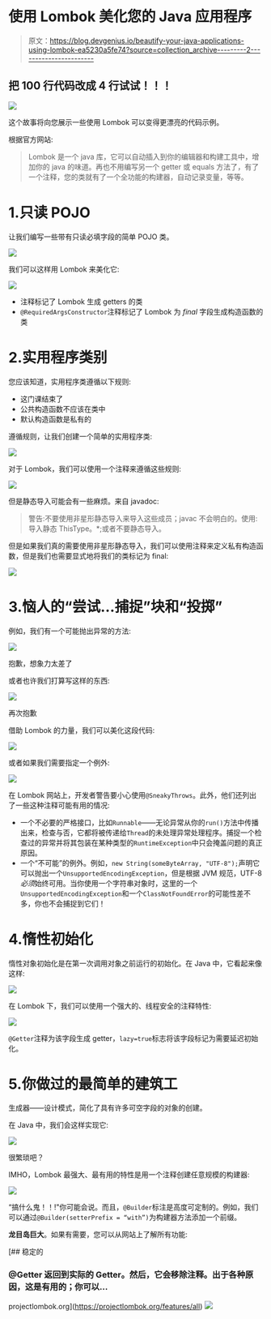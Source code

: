 # 使用 Lombok 美化您的 Java 应用程序

> 原文：<https://blog.devgenius.io/beautify-your-java-applications-using-lombok-ea5230a5fe74?source=collection_archive---------2----------------------->

## 把 100 行代码改成 4 行试试！！！

![](img/b1a5a9af2a9487577145ba6c874dd36a.png)

这个故事将向您展示一些使用 Lombok 可以变得更漂亮的代码示例。

根据官方网站:

> Lombok 是一个 java 库，它可以自动插入到你的编辑器和构建工具中，增加你的 java 的味道。再也不用编写另一个 getter 或 equals 方法了，有了一个注释，您的类就有了一个全功能的构建器，自动记录变量，等等。

# 1.只读 POJO

让我们编写一些带有只读必填字段的简单 POJO 类。

![](img/7981df188ff2a7120034e2e6c7e5db7a.png)

我们可以这样用 Lombok 来美化它:

![](img/5515ae84e52a1083174130d55e546aca.png)

*   注释标记了 Lombok 生成 getters 的类
*   `@RequiredArgsConstructor`注释标记了 Lombok 为 *final* 字段生成构造函数的类

# 2.实用程序类别

您应该知道，实用程序类遵循以下规则:

*   这门课结束了
*   公共构造函数不应该在类中
*   默认构造函数是私有的

遵循规则，让我们创建一个简单的实用程序类:

![](img/82bdec867232c03b49197b9471736ec7.png)

对于 Lombok，我们可以使用一个注释来遵循这些规则:

![](img/f07cb8d7a775dd3935ab8424ae8773cd.png)

但是静态导入可能会有一些麻烦。来自 javadoc:

> 警告:不要使用非星形静态导入来导入这些成员；javac 不会明白的。使用:导入静态 ThisType。*;或者不要静态导入。

但是如果我们真的需要使用非星形静态导入，我们可以使用注释来定义私有构造函数，但是我们也需要显式地将我们的类标记为 final:

![](img/e060d9ccf46a5c224fb922fe054a4326.png)

# 3.恼人的“尝试…捕捉”块和“投掷”

例如，我们有一个可能抛出异常的方法:

![](img/f6c8f8f79843a0356e1b27705817b4dd.png)

抱歉，想象力太差了

或者也许我们打算写这样的东西:

![](img/8cb3ecc677ced192a3bc338fb63d1b99.png)

再次抱歉

借助 Lombok 的力量，我们可以美化这段代码:

![](img/9d111541e21bdda286c7839e281d629c.png)

或者如果我们需要指定一个例外:

![](img/3deb6f41b5235e7d235e2a6573adb540.png)

在 Lombok 网站上，开发者警告要小心使用`@SneakyThrows`。此外，他们还列出了一些这种注释可能有用的情况:

*   一个不必要的严格接口，比如`Runnable`——无论异常从你的`run()`方法中传播出来，检查与否，它都将被传递给`Thread`的未处理异常处理程序。捕捉一个检查过的异常并将其包装在某种类型的`RuntimeException`中只会掩盖问题的真正原因。
*   一个“不可能”的例外。例如，`new String(someByteArray, "UTF-8");`声明它可以抛出一个`UnsupportedEncodingException`，但是根据 JVM 规范，UTF-8 *必须*始终可用。当你使用一个字符串对象时，这里的一个`UnsupportedEncodingException`和一个`ClassNotFoundError`的可能性差不多，你也不会捕捉到它们！

# 4.惰性初始化

惰性对象初始化是在第一次调用对象之前运行的初始化。在 Java 中，它看起来像这样:

![](img/0184b8671b6b7b62756a42dd999bee59.png)

在 Lombok 下，我们可以使用一个强大的、线程安全的注释特性:

![](img/61d552c67488ebfa6d87fd71df8954bb.png)

`@Getter`注释为该字段生成 getter，`lazy=true`标志将该字段标记为需要延迟初始化。

# 5.你做过的最简单的建筑工

生成器——设计模式，简化了具有许多可空字段的对象的创建。

在 Java 中，我们会这样实现它:

![](img/a8fb741ff03d8d6633a076545a2dc16f.png)

很繁琐吧？

IMHO，Lombok 最强大、最有用的特性是用一个注释创建任意规模的构建器:

![](img/ec65611f18ebbe74c26ee4523cdded50.png)

“搞什么鬼！！!"你可能会说。而且，`@Builder`标注是高度可定制的。例如，我们可以通过`@Builder(setterPrefix = “with”)`为构建器方法添加一个前缀。

**龙目岛巨大**。如果有需要，您可以从网站上了解所有功能:

 [## 稳定的

### @Getter 返回到实际的 Getter。然后，它会移除注释。出于各种原因，这是有用的；你可以…

projectlombok.org](https://projectlombok.org/features/all) ![](img/7b80451472ae5e861430f687804c29c3.png)